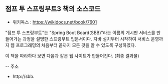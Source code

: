 ## 점프 투 스프링부트3 책의 소스코드

- 위키독스 : https://wikidocs.net/book/7601

"점프 투 스프링부트"는 "Spring Boot Board(SBB)"라는 이름의 게시판 서비스를 만들어가는 과정을 설명한 스프링부트 입문서이다. 자바 설치부터 시작하여 서비스 운영까지 웹 프로그래밍의 처음부터 끝까지 모든 것을 알 수 있도록 구성하였다.

이 책을 따라하다 보면 다음과 같은 웹 사이트가 만들어진다. (최종 결과물)

-- 주소
- http://sbb.
